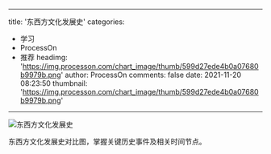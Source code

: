 
---
title: '东西方文化发展史'
categories: 
 - 学习
 - ProcessOn
 - 推荐
headimg: 'https://img.processon.com/chart_image/thumb/599d27ede4b0a07680b9979b.png'
author: ProcessOn
comments: false
date: 2021-11-20 08:23:50
thumbnail: 'https://img.processon.com/chart_image/thumb/599d27ede4b0a07680b9979b.png'
---

<div>   
<img class="thumb" alt="东西方文化发展史" src="https://img.processon.com/chart_image/thumb/599d27ede4b0a07680b9979b.png" referrerpolicy="no-referrer">
<p>东西方文化发展史对比图，掌握关键历史事件及相关时间节点。</p>  
</div>
            